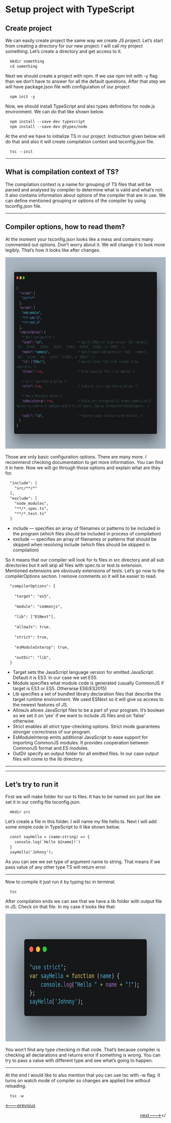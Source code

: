 # Setup project with TypeScript

## Create project
We can easily create project the same way we create JS project. Let’s start from creating a directory for our new project. I will call my project something. Let’s create a directory and get access to it.
```
  mkdir something
  cd something
```
Next we should create a project with npm. If we use npm init with -y flag than we don’t have to answer for all the default questions. After that step we will have package.json file with configuration of our project
```
  npm init -y
```
Now, we should install TypeScript and also types definitions for node.js environment. We can do that like shown below.
```
  npm install --save-dev typescript
  npm install --save-dev @types/node
```
At the end we have to initialize TS in our project. Instruction given below will do that and also it will create compilation context and tsconfig.json file.
```
  tsc --init
```
<hr />

## What is compilation context of TS?
The compilation context is a name for grouping of TS files that will be parsed and analysed by compiler to determine what is valid and what’s not. It also contains information about options of the compiler that are in use. We can define mentioned grouping or options of the compiler by using tsconfig.json file.

<hr />

## Compiler options, how to read them?
At the moment your tsconfig.json looks like a mess and contains many commented out options. Don’t worry about it. We will change it to look more legibly. That’s how it looks like after changes.

<img src="./assets/tsconfig_readme2.png" max-width="800" height="600">

Those are only basic configuration options. There are many more. I recommend checking documentation to get more information. You can find it in here.
Now we will go through those options and explain what are they for.

```
  "include": [
    "src/**/*"
  ],
  "exclude": [
    "node_modules",
    "**/*.spec.ts",
    "**/*.test.ts"
  ]
```
* include — specifies an array of filenames or patterns to be included in the program (which files should be included in process of compilation)
* exclude — specifies an array of filenames or patterns that should be skipped when resolving include (which files should be skipped in compilation)

So it means that our compiler will look for ts files in src directory and all sub directories but it will skip all files with spec.ts or test.ts extension. Mentioned extensions are obviously extensions of tests.
Let’s go now to the compilerOptions section. I remove comments so it will be easier to read.

```
  "compilerOptions": {

    "target": "es5",

    "module": "commonjs",

    "lib": ["ESNext"],

    "allowJs": true,

    "strict": true,

    "esModuleInterop": true,

    "outDir": "lib",
  }
```
* Target sets the JavaScript language version for emitted JavaScript. Default it is ES3. In our case we set ES5.
* Module specifies what module code is generated (usually CommonJS if target is ES3 or ES5. Otherwise ES6/ES2015)
* Lib specifies a set of bundled library declaration files that describe the target runtime environment. We used ESNext so it will give us access to the newest features of JS.
* AllowJs allows JavaScript files to be a part of your program. It’s boolean so we set it on ‘yes’ if we want to include JS files and on ‘false’ otherwise.
* Strict enables all strict type-checking options. Strict mode guarantees stronger correctness of our program.
* EsModuleInterop emits additional JavaScript to ease support for importing CommonJS modules. It provides cooperation between CommonJS format and ES modules.
* OutDir specify an output folder for all emitted files. In our case output files will come to the lib directory.

<hr /> <hr />

## Let’s try to run it
First we will make folder for our ts files. It has to be named src just like we set it in our config file tsconfig.json.
```
  mkdir src
```

Let’s create a file in this folder. I will name my file hello.ts. Next I will add some simple code in TypeScript to it like shown below.

```
  const sayHello = (name:string) => {
    console.log(`Hello ${name}!`)
  }
  sayHello('Johnny');
```

As you can see we set type of argument name to string. That means if we pass value of any other type TS will return error.
***

Now to compile it just run it by typing tsc in terminal.
```
  tsc
```
After compilation ends we can see that we have a lib folder with output file in JS. Check on that file. In my case it looks like that:

<img src="./assets/code_readme2.png" width="600" height="400">

You won’t find any type checking in that code. That’s because compiler is checking all declarations and returns error if something is wrong. You can try to pass a value with different type and see what’s going to happen.
***
At the end I would like to also mention that you can use tsc with -w flag. It turns on watch mode of compiler so changes are applied live without reloading.
```
  tsc -w
```


[<---prevoius](1.WhatIsTypeScript.md)                                                                            <p align='right'>[next--->](3.BasicTypesArraysAndObjects.md)</